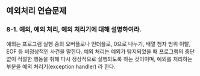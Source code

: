 ## 예외처리 연습문제

### 8-1. 예외, 예외 처리, 예외 처리기에 대해 설명하여라.

예외는 프로그램 실행 중의 오버플로나 언더플로, 0으로 나누기, 배열 첨자 범위 이탈, EOF 등 비정상적인 사건을 말한다. 예외 처리는 예외가 탐지되었을 때 프로그램의 중단 없이 적절한 행동을 취해 다시 정상적으로 실행되도록 하는 것이이며, 예외를 처리하는 부분을 예외 처리기(exception handler) 라 한다.
